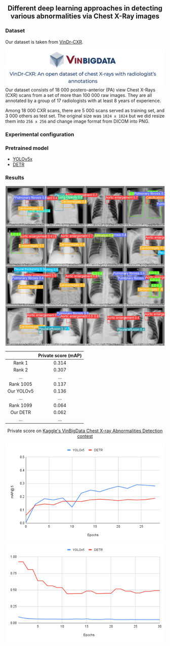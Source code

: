 <div align='center'>

## Different deep learning approaches in detecting various abnormalities via Chest X-Ray images
</div>

### Dataset
Our dataset is taken from [VinDr-CXR](https://vindr.ai/datasets/cxr).
<div align='center'>

<img src='assets/dataset.png'>
</div>
Our dataset consists of 18 000 postero-anterior (PA) view Chest X-Rays (CXR) scans from a set of more than 100 000 raw images. They are all annotated by a group of 17 radiologists with at least 8 years of experience.    

Among 18 000 CXR scans, there are 5 000 scans served as training set, and 3 000 others as test set. The original size was `1024 x 1024` but we did resize them into `256 x 256` and change image format from DICOM into PNG.

### Experimental configuration


### Pretrained model
- [YOLOv5x](https://drive.google.com/file/d/1ZckQYba28BkCLZX0ASgvM6THhhEjZTlf/view)
- [DETR](https://drive.google.com/file/d/1BDjRhMsuryTS8oQ6uWRD8RM7Sf7JC547/view)


### Results
<div align='center'>    
    <img style='height: 50%, width: 50%' src='assets/val_batch1_pred.jpg'>
</div>

<div align='center'>

| | Private score (mAP) |
|:--:|:--:|
| Rank 1 | 0.314 |
| Rank 2 | 0.307 | 
| ... | ... |
| Rank 1005 | 0.137 |
| Our YOLOv5 | 0.136 | 
| ... | ... |
| Rank 1099 | 0.064 | 
| Our DETR | 0.062 | 
| ... | ... |
Private score on [Kaggle's VinBigData Chest X-ray Abnormalities Detection contest](https://www.kaggle.com/c/vinbigdata-chest-xray-abnormalities-detection)
</div>

<div style='flex' align='center'>

<img src='assets/train-curve.png'>
<img src='assets/loss-curve.png'>
</div>

